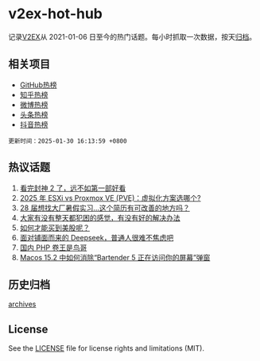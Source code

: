 # v2ex-hot-hub

 记录[V2EX](https://www.v2ex.com/)从 2021-01-06 日至今的热门话题。每小时抓取一次数据，按天[归档](archives)。
 
 ## 相关项目

- [GitHub热榜](https://github.com/lonnyzhang423/github-hot-hub)
- [知乎热榜](https://github.com/lonnyzhang423/zhihu-hot-hub)
- [微博热榜](https://github.com/lonnyzhang423/weibo-hot-hub)
- [头条热榜](https://github.com/lonnyzhang423/toutiao-hot-hub)
- [抖音热榜](https://github.com/lonnyzhang423/douyin-hot-hub)


 `更新时间：2025-01-30 16:13:59 +0800`

## 热议话题

1. [看完封神 2 了，远不如第一部好看](https://www.v2ex.com/t/1108274)
1. [2025 年 ESXi vs Proxmox VE (PVE)：虚拟化方案选哪个?](https://www.v2ex.com/t/1108307)
1. [28 届想找大厂暑假实习…这个简历有可改善的地方吗？](https://www.v2ex.com/t/1108288)
1. [大家有没有整天都犯困的感觉，有没有好的解决办法](https://www.v2ex.com/t/1108320)
1. [如何才能买到美股呢？](https://www.v2ex.com/t/1108278)
1. [面对铺面而来的 Deepseek，普通人很难不焦虑吧](https://www.v2ex.com/t/1108281)
1. [国内 PHP 卷王是鸟哥](https://www.v2ex.com/t/1108309)
1. [Macos 15.2 中如何消除“Bartender 5 正在访问你的屏幕”弹窗](https://www.v2ex.com/t/1108313)

## 历史归档

[archives](archives)

## License

See the [LICENSE](LICENSE) file for license rights and limitations (MIT).
